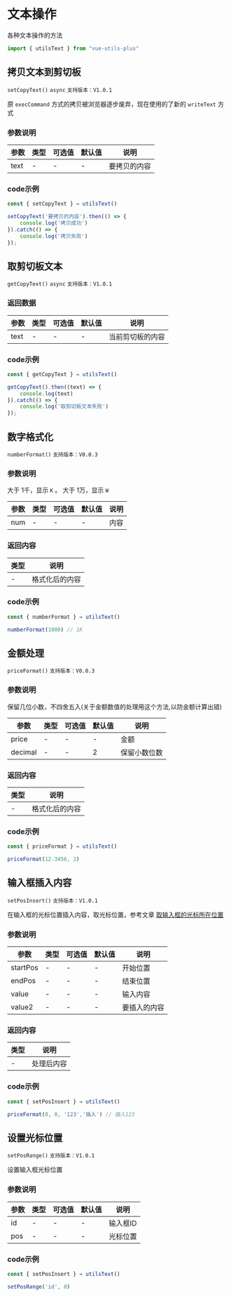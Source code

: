 # 文本操作

各种文本操作的方法

```javascript
import { utilsText } from "vue-utils-plus"
```


## 拷贝文本到剪切板

`setCopyText()` `async` `支持版本：V1.0.1`

原 `execCommand` 方式的拷贝被浏览器逐步废弃，现在使用的了新的 `writeText` 方式

### 参数说明

| 参数   | 类型  | 可选值 | 默认值 | 说明     |
|------|-----|-----|-----|--------|
| text | -   | -   | -   | 要拷贝的内容 |

### code示例

```javascript
const { setCopyText } = utilsText()

setCopyText('要拷贝的内容').then(() => {
    console.log('拷贝成功')
}).catch(() => {
    console.log('拷贝失败')
});
```


## 取剪切板文本

`getCopyText()` `async` `支持版本：V1.0.1`

### 返回数据

| 参数   | 类型  | 可选值 | 默认值 | 说明       |
|------|-----|-----|-----|----------|
| text | -   | -   | -   | 当前剪切板的内容 |

### code示例

```javascript
const { getCopyText } = utilsText()

getCopyText().then((text) => {
    console.log(text)
}).catch(() => {
    console.log('取剪切板文本失败')
});
```


## 数字格式化

`numberFormat()` `支持版本：V0.0.3`

### 参数说明

大于 1千，显示 `K` 。 大于 1万，显示 `W`

| 参数  | 类型  | 可选值 | 默认值 | 说明  |
|-----|-----|-----|-----|-----|
| num | -   | -   | -   | 内容  |

### 返回内容

| 类型  | 说明      |
|-----|---------|
| -   | 格式化后的内容 |

### code示例

```javascript
const { numberFormat } = utilsText()

numberFormat(1000) // 1K
```


## 金额处理

`priceFormat()` `支持版本：V0.0.3`

### 参数说明

保留几位小数，不四舍五入(关于金额数值的处理用这个方法,以防金额计算出错)

| 参数      | 类型  | 可选值 | 默认值 | 说明     |
|---------|-----|-----|-----|--------|
| price   | -   | -   | -   | 金额     |
| decimal | -   | -   | 2   | 保留小数位数 |

### 返回内容

| 类型  | 说明      |
|-----|---------|
| -   | 格式化后的内容 |

### code示例

```javascript
const { priceFormat } = utilsText()

priceFormat(12.3456, 2)
```


## 输入框插入内容

`setPosInsert()` `支持版本：V1.0.1`

在输入框的光标位置插入内容，取光标位置，参考文章 [取输入框的光标所在位置](https://vup.izaizai.cn/docs/article/text.html#%E5%8F%96%E8%BE%93%E5%85%A5%E6%A1%86%E7%9A%84%E5%85%89%E6%A0%87%E6%89%80%E5%9C%A8%E4%BD%8D%E7%BD%AE)

### 参数说明

| 参数       | 类型  | 可选值 | 默认值 | 说明     |
|----------|-----|-----|-----|--------|
| startPos | -   | -   | -   | 开始位置   |
| endPos   | -   | -   | -   | 结束位置   |
| value    | -   | -   | -   | 输入内容   |
| value2   | -   | -   | -   | 要插入的内容 |


### 返回内容

| 类型  | 说明    |
|-----|-------|
| -   | 处理后内容 |

### code示例

```javascript
const { setPosInsert } = utilsText()

priceFormat(0, 0, '123','插入') // 插入123
```

## 设置光标位置

`setPosRange()` `支持版本：V1.0.1`

设置输入框光标位置

### 参数说明

| 参数  | 类型  | 可选值 | 默认值 | 说明    |
|-----|-----|-----|-----|-------|
| id  | -   | -   | -   | 输入框ID |
| pos | -   | -   | -   | 光标位置  |

### code示例

```javascript
const { setPosInsert } = utilsText()

setPosRange('id', 0)
```

